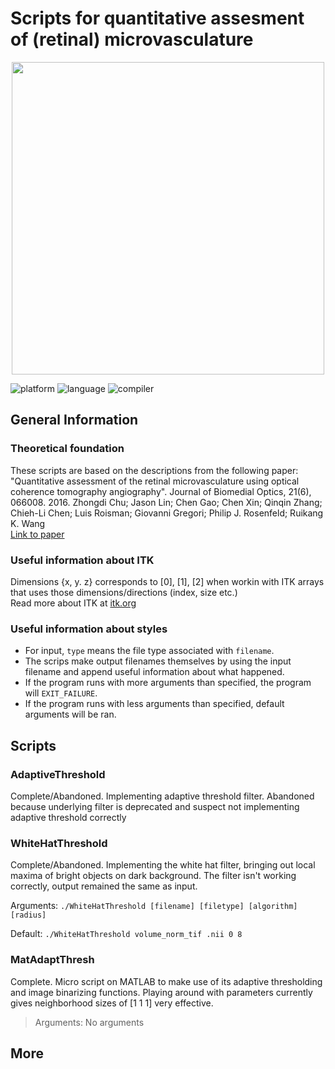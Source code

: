 # Scripts for quantitative assesment of (retinal) microvasculature<br>

<p align="center"><img src="https://www.spiedigitallibrary.org/ContentImages/Journals/JBOPFO/21/6/066008/FigureImages/JBO_21_6_066008_f002.png" width=500></p>

<p align="left">
	<img src="https://img.shields.io/badge/platform-ubuntu-blueviolet?style=for-the-badge"
			 alt="platform">
	<img src="https://img.shields.io/badge/language-C++-green?style=for-the-badge"
			 alt="language">
  <img src="https://img.shields.io/badge/compiler-GCC-green?style=for-the-badge"
			 alt="compiler">
</p>

## General Information<br>
### Theoretical foundation<br>
These scripts are based on the descriptions from the following paper:<br>
"Quantitative assessment of the retinal microvasculature using optical coherence tomography angiography". Journal of Biomedial Optics, 21(6), 066008. 2016. Zhongdi Chu; Jason Lin; Chen Gao; Chen Xin; Qinqin Zhang; Chieh-Li Chen; Luis Roisman; Giovanni Gregori; Philip J. Rosenfeld; Ruikang K. Wang<br>
<a href="https://www.spiedigitallibrary.org/journals/Journal-of-Biomedical-Optics/volume-21/issue-6/066008/Quantitative-assessment-of-the-retinal-microvasculature-using-optical-coherence-tomography/10.1117/1.JBO.21.6.066008.full?SSO=1&tab=ArticleLink">Link to paper</a>
### Useful information about ITK<br>
Dimensions {x, y. z} corresponds to [0], [1], [2] when workin with ITK arrays that uses those dimensions/directions (index, size etc.)<br>
Read more about ITK at <a href="https://itk.org/">itk.org</a>
### Useful information about styles
* For input, `type` means the file type associated with `filename`.
* The scrips make output filenames themselves by using the input filename and append useful information about what happened.
* If the program runs with more arguments than specified, the program will `EXIT_FAILURE`. 
* If the program runs with less arguments than specified, default arguments will be ran.

## Scripts

### AdaptiveThreshold

Complete/Abandoned. Implementing adaptive threshold filter. Abandoned because underlying filter is deprecated and suspect not implementing adaptive threshold correctly

### WhiteHatThreshold

Complete/Abandoned. Implementing the white hat filter, bringing out local maxima of bright objects on dark background. The filter isn't working correctly, output remained the same as input.<br>

Arguments: ```./WhiteHatThreshold [filename] [filetype] [algorithm] [radius]```

Default:   ```./WhiteHatThreshold volume_norm_tif .nii 0 8```

### MatAdaptThresh<br>
Complete. Micro script on MATLAB to make use of its adaptive thresholding and image binarizing functions. Playing around with parameters currently gives neighborhood sizes of [1 1 1] very effective.<br>
>Arguments: No arguments
## More<br>

